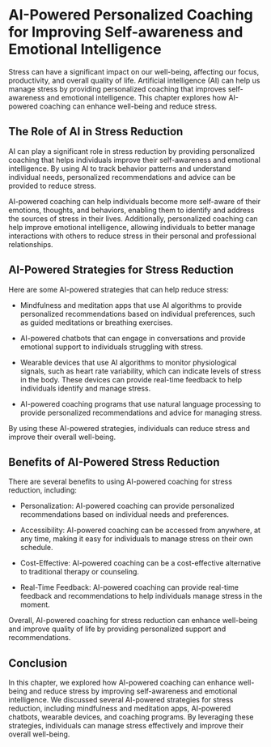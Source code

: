 AI-Powered Personalized Coaching for Improving Self-awareness and Emotional Intelligence
==========================================================================================================================================================

Stress can have a significant impact on our well-being, affecting our focus, productivity, and overall quality of life. Artificial intelligence (AI) can help us manage stress by providing personalized coaching that improves self-awareness and emotional intelligence. This chapter explores how AI-powered coaching can enhance well-being and reduce stress.

The Role of AI in Stress Reduction
----------------------------------

AI can play a significant role in stress reduction by providing personalized coaching that helps individuals improve their self-awareness and emotional intelligence. By using AI to track behavior patterns and understand individual needs, personalized recommendations and advice can be provided to reduce stress.

AI-powered coaching can help individuals become more self-aware of their emotions, thoughts, and behaviors, enabling them to identify and address the sources of stress in their lives. Additionally, personalized coaching can help improve emotional intelligence, allowing individuals to better manage interactions with others to reduce stress in their personal and professional relationships.

AI-Powered Strategies for Stress Reduction
------------------------------------------

Here are some AI-powered strategies that can help reduce stress:

* Mindfulness and meditation apps that use AI algorithms to provide personalized recommendations based on individual preferences, such as guided meditations or breathing exercises.

* AI-powered chatbots that can engage in conversations and provide emotional support to individuals struggling with stress.

* Wearable devices that use AI algorithms to monitor physiological signals, such as heart rate variability, which can indicate levels of stress in the body. These devices can provide real-time feedback to help individuals identify and manage stress.

* AI-powered coaching programs that use natural language processing to provide personalized recommendations and advice for managing stress.

By using these AI-powered strategies, individuals can reduce stress and improve their overall well-being.

Benefits of AI-Powered Stress Reduction
---------------------------------------

There are several benefits to using AI-powered coaching for stress reduction, including:

* Personalization: AI-powered coaching can provide personalized recommendations based on individual needs and preferences.

* Accessibility: AI-powered coaching can be accessed from anywhere, at any time, making it easy for individuals to manage stress on their own schedule.

* Cost-Effective: AI-powered coaching can be a cost-effective alternative to traditional therapy or counseling.

* Real-Time Feedback: AI-powered coaching can provide real-time feedback and recommendations to help individuals manage stress in the moment.

Overall, AI-powered coaching for stress reduction can enhance well-being and improve quality of life by providing personalized support and recommendations.

Conclusion
----------

In this chapter, we explored how AI-powered coaching can enhance well-being and reduce stress by improving self-awareness and emotional intelligence. We discussed several AI-powered strategies for stress reduction, including mindfulness and meditation apps, AI-powered chatbots, wearable devices, and coaching programs. By leveraging these strategies, individuals can manage stress effectively and improve their overall well-being.

